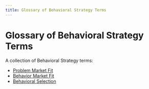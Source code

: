 ```yaml
---
title: Glossary of Behavioral Strategy Terms
---
```


# Glossary of Behavioral Strategy Terms

A collection of Behavioral Strategy terms:

- [Problem Market Fit](/glossary/problem-market-fit/)
- [Behavior Market Fit](/glossary/behavior-market-fit/)
- [Behavioral Selection](/glossary/behavioral-selection/)